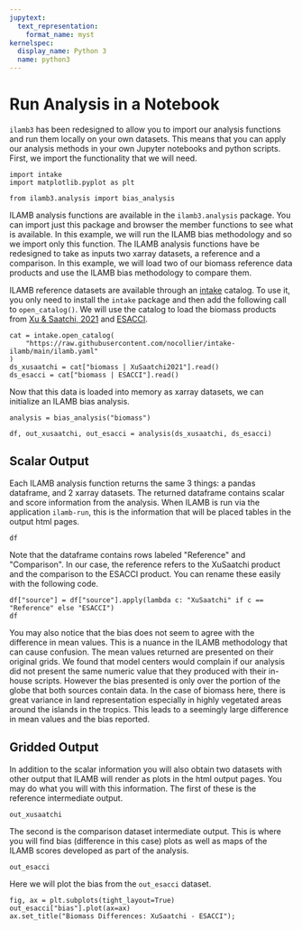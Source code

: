 ```yaml
---
jupytext:
  text_representation:
    format_name: myst
kernelspec:
  display_name: Python 3
  name: python3
---
```


# Run Analysis in a Notebook

`ilamb3` has been redesigned to allow you to import our analysis functions and run them locally on your own datasets. This means that you can apply our analysis methods in your own Jupyter notebooks and python scripts. First, we import the functionality that we will need.

```{code-cell}
import intake
import matplotlib.pyplot as plt

from ilamb3.analysis import bias_analysis
```

ILAMB analysis functions are available in the `ilamb3.analysis` package. You can import just this package and browser the member functions to see what is available. In this example, we will run the ILAMB bias methodology and so we import only this function. The ILAMB analysis functions have be redesigned to take as inputs two xarray datasets, a reference and a comparison. In this example, we will load two of our biomass reference data products and use the ILAMB bias methodology to compare them.

ILAMB reference datasets are available through an [intake](https://github.com/intake/intake) catalog. To use it, you only need to install the `intake` package and then add the following call to `open_catalog()`. We will use the catalog to load the biomass products from [Xu & Saatchi, 2021](https://zenodo.org/records/4161694) and [ESACCI](https://climate.esa.int/en/projects/biomass/).

```{code-cell}
cat = intake.open_catalog(
    "https://raw.githubusercontent.com/nocollier/intake-ilamb/main/ilamb.yaml"
)
ds_xusaatchi = cat["biomass | XuSaatchi2021"].read()
ds_esacci = cat["biomass | ESACCI"].read()
```

Now that this data is loaded into memory as xarray datasets, we can initialize an ILAMB bias analysis.

```{code-cell}
analysis = bias_analysis("biomass")
```

```{code-cell}
df, out_xusaatchi, out_esacci = analysis(ds_xusaatchi, ds_esacci)
```

## Scalar Output

Each ILAMB analysis function returns the same 3 things: a pandas dataframe, and 2 xarray datasets. The returned dataframe contains scalar and score information from the analysis. When ILAMB is run via the application `ilamb-run`, this is the information that will be placed tables in the output html pages.

```{code-cell}
df
```

Note that the dataframe contains rows labeled "Reference" and "Comparison". In our case, the reference refers to the XuSaatchi product and the comparison to the ESACCI product. You can rename these easily with the following code.

```{code-cell}
df["source"] = df["source"].apply(lambda c: "XuSaatchi" if c == "Reference" else "ESACCI")
df
```

You may also notice that the bias does not seem to agree with the difference in mean values. This is a nuance in the ILAMB methodology that can cause confusion. The mean values returned are presented on their original grids. We found that model centers would complain if our analysis did not present the same numeric value that they produced with their in-house scripts. However the bias presented is only over the portion of the globe that both sources contain data. In the case of biomass here, there is great variance in land representation especially in highly vegetated areas around the islands in the tropics. This leads to a seemingly large difference in mean values and the bias reported.

## Gridded Output

In addition to the scalar information you will also obtain two datasets with other output that ILAMB will render as plots in the html output pages. You may do what you will with this information. The first of these is the reference intermediate output.

```{code-cell}
out_xusaatchi
```

The second is the comparison dataset intermediate output. This is where you will find bias (difference in this case) plots as well as maps of the ILAMB scores developed as part of the analysis.

```{code-cell}
out_esacci
```

Here we will plot the bias from the `out_esacci` dataset.

```{code-cell}
fig, ax = plt.subplots(tight_layout=True)
out_esacci["bias"].plot(ax=ax)
ax.set_title("Biomass Differences: XuSaatchi - ESACCI");
```
